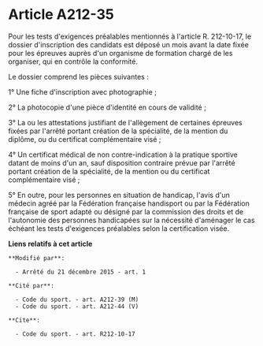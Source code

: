 # Article A212-35

Pour les tests d'exigences préalables mentionnés à l'article R. 212-10-17, le dossier d'inscription des candidats est déposé
un mois avant la date fixée pour les épreuves auprès d'un organisme de formation chargé de les organiser, qui en contrôle la
conformité. 

Le dossier comprend les pièces suivantes : 

1° Une fiche d'inscription avec photographie ; 

2° La photocopie d'une pièce d'identité en cours de validité ; 

3° La ou les attestations justifiant de l'allègement de certaines épreuves fixées par l'arrêté portant création de la
spécialité, de la mention du diplôme, ou du certificat complémentaire visé ; 

4° Un certificat médical de non contre-indication à la pratique sportive datant de moins d'un an, sauf disposition contraire
prévue par l'arrêté portant création de la spécialité, de la mention ou du certificat complémentaire visé ; 

5° En outre, pour les personnes en situation de handicap, l'avis d'un médecin agréé par la Fédération française handisport ou
par la Fédération française de sport adapté ou désigné par la commission des droits et de l'autonomie des personnes
handicapées sur la nécessité d'aménager le cas échéant les tests d'exigences préalables selon la certification visée.

**Liens relatifs à cet article**

	**Modifié par**:

	  - Arrêté du 21 décembre 2015 - art. 1

	**Cité par**:

	  - Code du sport. - art. A212-39 (M)
	  - Code du sport. - art. A212-44 (V)

	**Cite**:

	  - Code du sport. - art. R212-10-17
